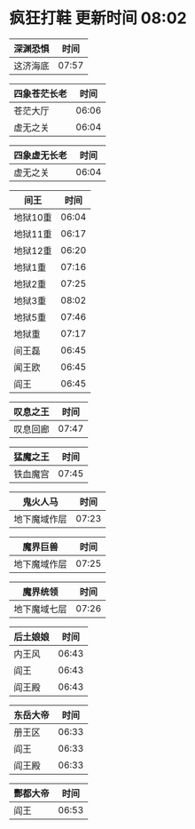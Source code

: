 # 疯狂打鞋 更新时间 08:02

| 深渊恐惧   | 时间    |
|--------|-------|
| 这济海底 | 07:57 |

| 四象苍茫长老   | 时间    |
|--------|-------|
| 苍茫大厅 | 06:06 |
| 虚无之关 | 06:04 |

| 四象虚无长老   | 时间    |
|--------|-------|
| 虚无之关 | 06:04 |

| 间王   | 时间    |
|--------|-------|
| 地狱10重 | 06:04 |
| 地狱11重 | 06:17 |
| 地狱12重 | 06:20 |
| 地狱1重 | 07:16 |
| 地狱2重 | 07:25 |
| 地狱3重 | 08:02 |
| 地狱5重 | 07:46 |
| 地狱重 | 07:17 |
| 间王磊 | 06:45 |
| 闻王欧 | 06:45 |
| 阎王 | 06:45 |

| 叹息之王   | 时间    |
|--------|-------|
| 叹息回廊 | 07:47 |

| 猛魔之王   | 时间    |
|--------|-------|
| 铁血魔宫 | 07:45 |

| 鬼火人马   | 时间    |
|--------|-------|
| 地下魔域作层 | 07:23 |

| 魔界巨兽   | 时间    |
|--------|-------|
| 地下魔域作层 | 07:25 |

| 魔界统领   | 时间    |
|--------|-------|
| 地下魔域七层 | 07:26 |

| 后土娘娘   | 时间    |
|--------|-------|
| 内王风 | 06:43 |
| 阎王 | 06:43 |
| 阎王殿 | 06:43 |

| 东岳大帝   | 时间    |
|--------|-------|
| 册王区 | 06:33 |
| 阎王 | 06:33 |
| 阎王殿 | 06:33 |

| 酆都大帝   | 时间    |
|--------|-------|
| 阎王 | 06:53 |
